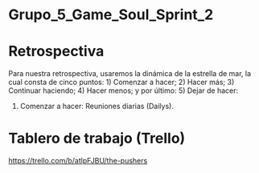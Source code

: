 # Grupo_5_Game_Soul_Sprint_2

# Retrospectiva

Para nuestra retrospectiva, usaremos la dinámica de la estrella de mar, la cual consta de cinco puntos: 1) Comenzar a hacer; 2) Hacer más; 3) Continuar haciendo; 
4) Hacer menos; y por último: 5) Dejar de hacer:

1) Comenzar a hacer: Reuniones diarias (Dailys).

# Tablero de trabajo (Trello)

https://trello.com/b/atlpFJBU/the-pushers
